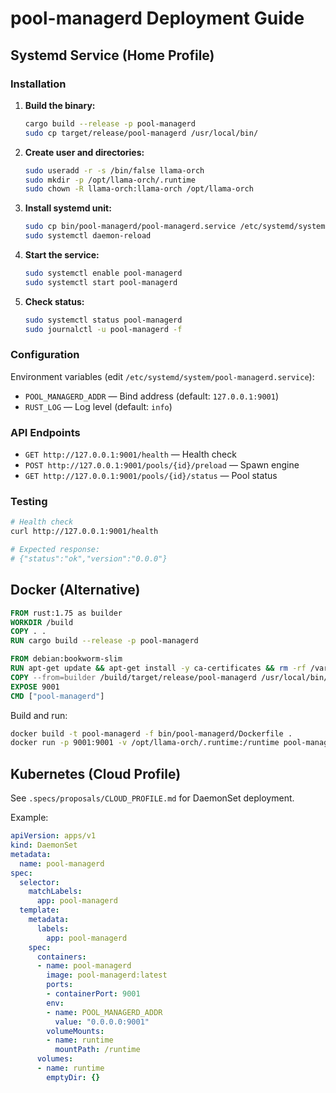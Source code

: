 # pool-managerd Deployment Guide

## Systemd Service (Home Profile)

### Installation

1. **Build the binary:**
   ```bash
   cargo build --release -p pool-managerd
   sudo cp target/release/pool-managerd /usr/local/bin/
   ```

2. **Create user and directories:**
   ```bash
   sudo useradd -r -s /bin/false llama-orch
   sudo mkdir -p /opt/llama-orch/.runtime
   sudo chown -R llama-orch:llama-orch /opt/llama-orch
   ```

3. **Install systemd unit:**
   ```bash
   sudo cp bin/pool-managerd/pool-managerd.service /etc/systemd/system/
   sudo systemctl daemon-reload
   ```

4. **Start the service:**
   ```bash
   sudo systemctl enable pool-managerd
   sudo systemctl start pool-managerd
   ```

5. **Check status:**
   ```bash
   sudo systemctl status pool-managerd
   sudo journalctl -u pool-managerd -f
   ```

### Configuration

Environment variables (edit `/etc/systemd/system/pool-managerd.service`):

- `POOL_MANAGERD_ADDR` — Bind address (default: `127.0.0.1:9001`)
- `RUST_LOG` — Log level (default: `info`)

### API Endpoints

- `GET http://127.0.0.1:9001/health` — Health check
- `POST http://127.0.0.1:9001/pools/{id}/preload` — Spawn engine
- `GET http://127.0.0.1:9001/pools/{id}/status` — Pool status

### Testing

```bash
# Health check
curl http://127.0.0.1:9001/health

# Expected response:
# {"status":"ok","version":"0.0.0"}
```

## Docker (Alternative)

```dockerfile
FROM rust:1.75 as builder
WORKDIR /build
COPY . .
RUN cargo build --release -p pool-managerd

FROM debian:bookworm-slim
RUN apt-get update && apt-get install -y ca-certificates && rm -rf /var/lib/apt/lists/*
COPY --from=builder /build/target/release/pool-managerd /usr/local/bin/
EXPOSE 9001
CMD ["pool-managerd"]
```

Build and run:
```bash
docker build -t pool-managerd -f bin/pool-managerd/Dockerfile .
docker run -p 9001:9001 -v /opt/llama-orch/.runtime:/runtime pool-managerd
```

## Kubernetes (Cloud Profile)

See `.specs/proposals/CLOUD_PROFILE.md` for DaemonSet deployment.

Example:
```yaml
apiVersion: apps/v1
kind: DaemonSet
metadata:
  name: pool-managerd
spec:
  selector:
    matchLabels:
      app: pool-managerd
  template:
    metadata:
      labels:
        app: pool-managerd
    spec:
      containers:
      - name: pool-managerd
        image: pool-managerd:latest
        ports:
        - containerPort: 9001
        env:
        - name: POOL_MANAGERD_ADDR
          value: "0.0.0.0:9001"
        volumeMounts:
        - name: runtime
          mountPath: /runtime
      volumes:
      - name: runtime
        emptyDir: {}
```
